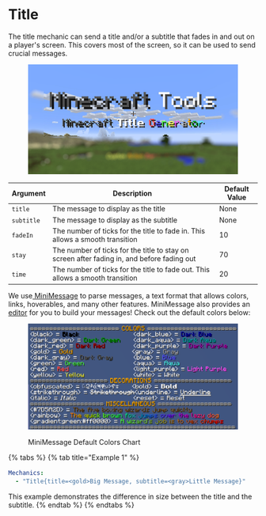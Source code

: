 # Title

The title mechanic can send a title and/or a subtitle that fades in and out on a player's screen. This covers most of the screen, so it can be used to send crucial messages.&#x20;

<figure><img src="../.gitbook/assets/image (4).png" alt=""><figcaption></figcaption></figure>

| Argument   | Description                                                                                | Default Value |
| ---------- | ------------------------------------------------------------------------------------------ | ------------- |
| `title`    | The message to display as the title                                                        | None          |
| `subtitle` | The message to display as the subtitle                                                     | None          |
| `fadeIn`   | The number of ticks for the title to fade in. This allows a smooth transition              | 10            |
| `stay`     | The number of ticks for the title to stay on screen after fading in, and before fading out | 70            |
| `time`     | The number of ticks for the title to fade out. This allows a smooth transition             | 20            |

We use[ MiniMessage](https://docs.advntr.dev/minimessage/format.html) to parse messages, a text format that allows colors, links, hoverables, and many other features. MiniMessage also provides an [editor](https://webui.advntr.dev/) for you to build your messages! Check out the default colors below:

<figure><img src="../.gitbook/assets/image (1) (1).png" alt=""><figcaption><p>MiniMessage Default Colors Chart</p></figcaption></figure>

{% tabs %}
{% tab title="Example 1" %}
```yaml
Mechanics:
  - "Title{title=<gold>Big Message, subtitle=<gray>Little Message}"
```

This example demonstrates the difference in size between the title and the subtitle.&#x20;
{% endtab %}
{% endtabs %}



